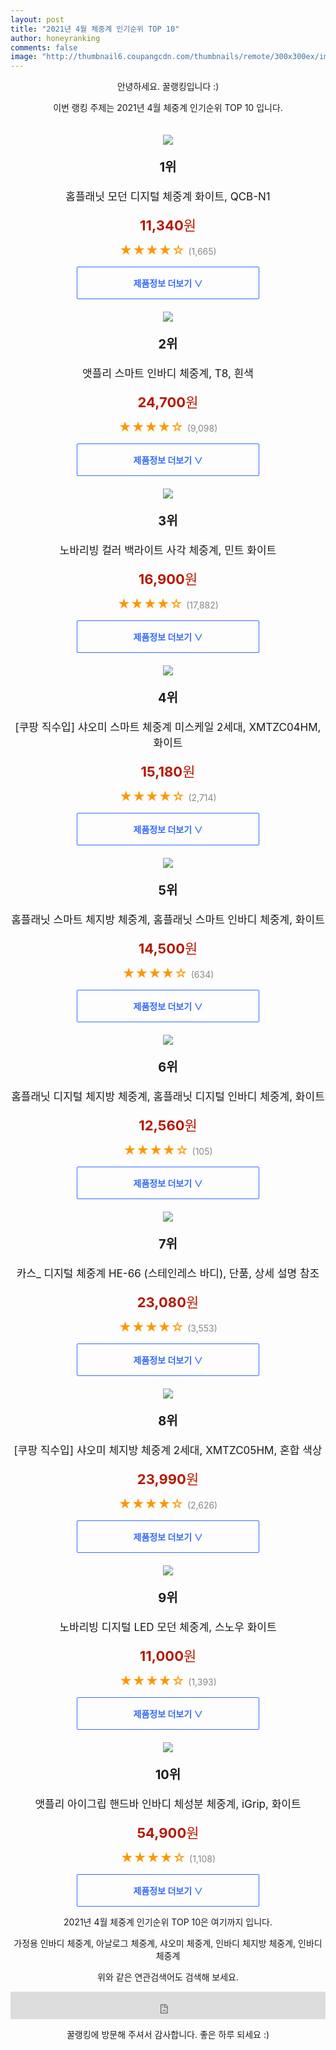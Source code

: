 ```yaml
--- 
layout: post 
title: "2021년 4월 체중계 인기순위 TOP 10" 
author: honeyranking 
comments: false 
image: "http://thumbnail6.coupangcdn.com/thumbnails/remote/300x300ex/image/retail/images/251856866098133-aae7d089-c2ec-4e1a-862f-a8c14bb9c79a.jpg" 
--- 
```

<p style="text-align: center;">안녕하세요. 꿀랭킹입니다 :)</p> <p style="text-align: center;">이번 랭킹 주제는 2021년 4월 체중계 인기순위 TOP 10 입니다.</p><center><img src="http://thumbnail6.coupangcdn.com/thumbnails/remote/300x300ex/image/retail/images/251856866098133-aae7d089-c2ec-4e1a-862f-a8c14bb9c79a.jpg" style="margin-top:20px" /></center> <p style="text-align: center; font-size: 20px"><b>1위</b></p> <p style="text-align: center; font-size: 17px">홈플래닛 모던 디지털 체중계 화이트, QCB-N1</p> <p style="text-align: center;"><span style="color: #b61800; font-size: 22px;"><b>11,340</b>원</span></p> <p style="text-align: center;"><span style="color: #ff9600; font-size: 20px;">★★★★☆ </span><span style="color: #878787;">(1,665)</span></p> <center><a href="https://coupa.ng/bVRGjy"> <div style="font-size: 14px; display: inline-block; padding: 15px 90px; color: #346aff; border-radius: 2px; border: 1px solid #346aff; cursor: pointer;"><b>제품정보 더보기 &or;</b></div> </a></center><center><img src="http://thumbnail7.coupangcdn.com/thumbnails/remote/300x300ex/image/retail/images/179878089294680-85ff6dbb-c56b-43a0-bf3c-9d852c78cefb.jpg" style="margin-top:20px" /></center> <p style="text-align: center; font-size: 20px"><b>2위</b></p> <p style="text-align: center; font-size: 17px">앳플리 스마트 인바디 체중계, T8, 흰색</p> <p style="text-align: center;"><span style="color: #b61800; font-size: 22px;"><b>24,700</b>원</span></p> <p style="text-align: center;"><span style="color: #ff9600; font-size: 20px;">★★★★☆ </span><span style="color: #878787;">(9,098)</span></p> <center><a href="https://coupa.ng/bVRGjB"> <div style="font-size: 14px; display: inline-block; padding: 15px 90px; color: #346aff; border-radius: 2px; border: 1px solid #346aff; cursor: pointer;"><b>제품정보 더보기 &or;</b></div> </a></center><center><img src="http://thumbnail6.coupangcdn.com/thumbnails/remote/300x300ex/image/retail/images/1835007501307941-25c7e7fa-bf99-4244-8fc7-4af82748a1fd.jpg" style="margin-top:20px" /></center> <p style="text-align: center; font-size: 20px"><b>3위</b></p> <p style="text-align: center; font-size: 17px">노바리빙 컬러 백라이트 사각 체중계, 민트 화이트</p> <p style="text-align: center;"><span style="color: #b61800; font-size: 22px;"><b>16,900</b>원</span></p> <p style="text-align: center;"><span style="color: #ff9600; font-size: 20px;">★★★★☆ </span><span style="color: #878787;">(17,882)</span></p> <center><a href="https://coupa.ng/bVRGjD"> <div style="font-size: 14px; display: inline-block; padding: 15px 90px; color: #346aff; border-radius: 2px; border: 1px solid #346aff; cursor: pointer;"><b>제품정보 더보기 &or;</b></div> </a></center><center><img src="http://thumbnail8.coupangcdn.com/thumbnails/remote/300x300ex/image/retail/images/2019/07/17/17/5/b4c7d50a-1008-4910-8830-59b6f37d85ad.jpg" style="margin-top:20px" /></center> <p style="text-align: center; font-size: 20px"><b>4위</b></p> <p style="text-align: center; font-size: 17px">[쿠팡 직수입] 샤오미 스마트 체중계 미스케일 2세대, XMTZC04HM, 화이트</p> <p style="text-align: center;"><span style="color: #b61800; font-size: 22px;"><b>15,180</b>원</span></p> <p style="text-align: center;"><span style="color: #ff9600; font-size: 20px;">★★★★☆ </span><span style="color: #878787;">(2,714)</span></p> <center><a href="https://coupa.ng/bVRGjF"> <div style="font-size: 14px; display: inline-block; padding: 15px 90px; color: #346aff; border-radius: 2px; border: 1px solid #346aff; cursor: pointer;"><b>제품정보 더보기 &or;</b></div> </a></center><center><img src="http://thumbnail9.coupangcdn.com/thumbnails/remote/300x300ex/image/retail/images/519187041074607-0c17571c-5e95-469e-a940-99b2883aa25b.jpg" style="margin-top:20px" /></center> <p style="text-align: center; font-size: 20px"><b>5위</b></p> <p style="text-align: center; font-size: 17px">홈플래닛 스마트 체지방 체중계, 홈플래닛 스마트 인바디 체중계, 화이트</p> <p style="text-align: center;"><span style="color: #b61800; font-size: 22px;"><b>14,500</b>원</span></p> <p style="text-align: center;"><span style="color: #ff9600; font-size: 20px;">★★★★☆ </span><span style="color: #878787;">(634)</span></p> <center><a href="https://coupa.ng/bVRGjI"> <div style="font-size: 14px; display: inline-block; padding: 15px 90px; color: #346aff; border-radius: 2px; border: 1px solid #346aff; cursor: pointer;"><b>제품정보 더보기 &or;</b></div> </a></center><center><img src="http://thumbnail10.coupangcdn.com/thumbnails/remote/300x300ex/image/retail/images/12316924709451-43ee76f0-b6fd-48a5-a1c2-8f18e8f9071c.jpg" style="margin-top:20px" /></center> <p style="text-align: center; font-size: 20px"><b>6위</b></p> <p style="text-align: center; font-size: 17px">홈플래닛 디지털 체지방 체중계, 홈플래닛 디지털 인바디 체중계, 화이트</p> <p style="text-align: center;"><span style="color: #b61800; font-size: 22px;"><b>12,560</b>원</span></p> <p style="text-align: center;"><span style="color: #ff9600; font-size: 20px;">★★★★☆ </span><span style="color: #878787;">(105)</span></p> <center><a href="https://coupa.ng/bVRGjN"> <div style="font-size: 14px; display: inline-block; padding: 15px 90px; color: #346aff; border-radius: 2px; border: 1px solid #346aff; cursor: pointer;"><b>제품정보 더보기 &or;</b></div> </a></center><center><img src="http://thumbnail9.coupangcdn.com/thumbnails/remote/300x300ex/image/product/image/vendoritem/2019/01/31/3007651014/dc477959-ca01-45cb-bf67-836e6e4bb8cb.jpg" style="margin-top:20px" /></center> <p style="text-align: center; font-size: 20px"><b>7위</b></p> <p style="text-align: center; font-size: 17px">카스_ 디지털 체중계 HE-66 (스테인레스 바디), 단품, 상세 설명 참조</p> <p style="text-align: center;"><span style="color: #b61800; font-size: 22px;"><b>23,080</b>원</span></p> <p style="text-align: center;"><span style="color: #ff9600; font-size: 20px;">★★★★☆ </span><span style="color: #878787;">(3,553)</span></p> <center><a href="https://coupa.ng/bVRGjQ"> <div style="font-size: 14px; display: inline-block; padding: 15px 90px; color: #346aff; border-radius: 2px; border: 1px solid #346aff; cursor: pointer;"><b>제품정보 더보기 &or;</b></div> </a></center><center><img src="http://thumbnail7.coupangcdn.com/thumbnails/remote/300x300ex/image/retail/images/194796565658788-6155d421-a1e8-4f40-b877-99b8ae1e06d9.jpg" style="margin-top:20px" /></center> <p style="text-align: center; font-size: 20px"><b>8위</b></p> <p style="text-align: center; font-size: 17px">[쿠팡 직수입] 샤오미 체지방 체중계 2세대, XMTZC05HM, 혼합 색상</p> <p style="text-align: center;"><span style="color: #b61800; font-size: 22px;"><b>23,990</b>원</span></p> <p style="text-align: center;"><span style="color: #ff9600; font-size: 20px;">★★★★☆ </span><span style="color: #878787;">(2,626)</span></p> <center><a href="https://coupa.ng/bVRGjV"> <div style="font-size: 14px; display: inline-block; padding: 15px 90px; color: #346aff; border-radius: 2px; border: 1px solid #346aff; cursor: pointer;"><b>제품정보 더보기 &or;</b></div> </a></center><center><img src="http://thumbnail10.coupangcdn.com/thumbnails/remote/300x300ex/image/retail/images/1835008314752454-72da50f4-daa0-441e-a812-0d2727d4304c.jpg" style="margin-top:20px" /></center> <p style="text-align: center; font-size: 20px"><b>9위</b></p> <p style="text-align: center; font-size: 17px">노바리빙 디지털 LED 모던 체중계, 스노우 화이트</p> <p style="text-align: center;"><span style="color: #b61800; font-size: 22px;"><b>11,000</b>원</span></p> <p style="text-align: center;"><span style="color: #ff9600; font-size: 20px;">★★★★☆ </span><span style="color: #878787;">(1,393)</span></p> <center><a href="https://coupa.ng/bVRGj0"> <div style="font-size: 14px; display: inline-block; padding: 15px 90px; color: #346aff; border-radius: 2px; border: 1px solid #346aff; cursor: pointer;"><b>제품정보 더보기 &or;</b></div> </a></center><center><img src="http://thumbnail9.coupangcdn.com/thumbnails/remote/300x300ex/image/retail/images/16865029271307-5bddbb2d-8c97-4723-ab1f-62189cefe8ff.jpg" style="margin-top:20px" /></center> <p style="text-align: center; font-size: 20px"><b>10위</b></p> <p style="text-align: center; font-size: 17px">앳플리 아이그립 핸드바 인바디 체성분 체중계, iGrip, 화이트</p> <p style="text-align: center;"><span style="color: #b61800; font-size: 22px;"><b>54,900</b>원</span></p> <p style="text-align: center;"><span style="color: #ff9600; font-size: 20px;">★★★★☆ </span><span style="color: #878787;">(1,108)</span></p> <center><a href="https://coupa.ng/bVRGj5"> <div style="font-size: 14px; display: inline-block; padding: 15px 90px; color: #346aff; border-radius: 2px; border: 1px solid #346aff; cursor: pointer;"><b>제품정보 더보기 &or;</b></div> </a></center> <p style="text-align: center;"> </p> <p style="text-align: center;"> </p> <p style="text-align: center;">2021년 4월 체중계 인기순위 TOP 10은 여기까지 입니다.</p> <p style="text-align: center;">가정용 인바디 체중계, 아날로그 체중계, 샤오미 체중계, 인바디 체지방 체중계, 인바디 체중계</p> <p style="text-align: center;">위와 같은 연관검색어도 검색해 보세요.</p> <iframe src="https://coupa.ng/bSaIdo" width="100%" height="44" frameborder="0" scrolling="no" referrerpolicy="unsafe-url"></iframe> <p style="text-align: center;">꿀랭킹에 방문해 주셔서 감사합니다. 좋은 하루 되세요 :)</p>
